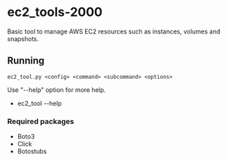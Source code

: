 # ec2_tools-2000
Basic tool to manage AWS EC2 resources such as instances, volumes and snapshots.

## Running

`ec2_tool.py <config> <command> <subcommand> <options>`

Use "--help" option for more help.

* ec2_tool --help

### Required packages
* Boto3
* Click
* Botostubs